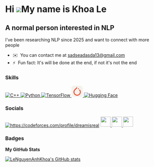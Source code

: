 Hi ![](https://user-images.githubusercontent.com/18350557/176309783-0785949b-9127-417c-8b55-ab5a4333674e.gif)My name is Khoa Le
===============================================================================================================================

A normal person interested in NLP
--------------------------------

I've been researching NLP since 2025 and want to connect with more people

* ✉️  You can contact me at [sadseadasda13@gmail.com](mailto:sadseadasda13@gmail.com)
* ⚡  Fun fact: It's will be done at the end, if not it's not the end

### Skills


<p align="left"> <a href="https://docs.microsoft.com/en-us/cpp/?view=msvc-170" target="_blank" rel="noreferrer"> <img src="https://raw.githubusercontent.com/danielcranney/readme-generator/main/public/icons/skills/cplusplus-colored.svg" width="36" height="36" alt="C++" /> </a> <a href="https://www.python.org/" target="_blank" rel="noreferrer"> <img src="https://raw.githubusercontent.com/danielcranney/readme-generator/main/public/icons/skills/python-colored.svg" width="36" height="36" alt="Python" /> </a> <a href="https://www.tensorflow.org/" target="_blank" rel="noreferrer"> <img src="https://raw.githubusercontent.com/danielcranney/readme-generator/main/public/icons/skills/tensorflow-colored.svg" width="36" height="36" alt="TensorFlow" /> </a> <a href="https://pytorch.org/" target="_blank" rel="noreferrer"> <img src="https://github.com/tandpfun/skill-icons/blob/main/icons/PyTorch-Light.svg" width="36" height="36" alt="PyTorch" /> </a> <a href="https://huggingface.co/" target="_blank" rel="noreferrer"> <img src="https://huggingface.co/front/assets/huggingface_logo.svg" width="36" height="36" alt="Hugging Face" /> </a> </p>


### Socials

<p align="left"> 
  <a href="https://codeforces.com/profile/dreamisreal" target="blank"><img align="center" src="https://raw.githubusercontent.com/rahuldkjain/github-profile-readme-generator/master/src/images/icons/Social/codeforces.svg" alt="https://codeforces.com/profile/dreamisreal" height="30" width="40" /></a>
  <a href="https://www.facebook.com/DaraYadin/" target="_blank" rel="noreferrer"> <picture> <source media="(prefers-color-scheme: dark)" srcset="https://raw.githubusercontent.com/danielcranney/readme-generator/main/public/icons/socials/facebook-dark.svg" /> <source media="(prefers-color-scheme: light)" srcset="https://raw.githubusercontent.com/danielcranney/readme-generator/main/public/icons/socials/facebook.svg" /> <img src="https://raw.githubusercontent.com/danielcranney/readme-generator/main/public/icons/socials/facebook.svg" width="32" height="32" /> </picture> </a> <a href="https://www.github.com/LeNguyenAnhKhoa" target="_blank" rel="noreferrer"> <picture> <source media="(prefers-color-scheme: dark)" srcset="https://raw.githubusercontent.com/danielcranney/readme-generator/main/public/icons/socials/github-dark.svg" /> <source media="(prefers-color-scheme: light)" srcset="https://raw.githubusercontent.com/danielcranney/readme-generator/main/public/icons/socials/github.svg" /> <img src="https://raw.githubusercontent.com/danielcranney/readme-generator/main/public/icons/socials/github.svg" width="32" height="32" /> </picture> </a> <a href="https://www.linkedin.com/in/khoa-lê-b07624269" target="_blank" rel="noreferrer"> <picture> <source media="(prefers-color-scheme: dark)" srcset="https://raw.githubusercontent.com/danielcranney/readme-generator/main/public/icons/socials/linkedin-dark.svg" /> <source media="(prefers-color-scheme: light)" srcset="https://raw.githubusercontent.com/danielcranney/readme-generator/main/public/icons/socials/linkedin.svg" /> <img src="https://raw.githubusercontent.com/danielcranney/readme-generator/main/public/icons/socials/linkedin.svg" width="32" height="32" /> </picture> </a></p>

### Badges

<b>My GitHub Stats</b>

<a href="http://www.github.com/LeNguyenAnhKhoa"><img src="https://github-readme-stats.vercel.app/api?username=LeNguyenAnhKhoa&show_icons=true&hide=&count_private=true&title_color=0891b2&text_color=ffffff&icon_color=0891b2&bg_color=1c1917&hide_border=true&show_icons=true" alt="LeNguyenAnhKhoa's GitHub stats" /></a>

